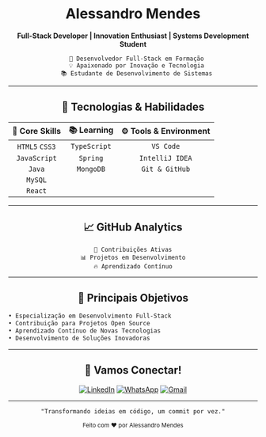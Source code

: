 <h1 align="center">Alessandro Mendes</h1>

<p align="center">
  <strong>Full-Stack Developer | Innovation Enthusiast | Systems Development Student</strong>
</p>

<div align="center">

```ascii
  🎯 Desenvolvedor Full-Stack em Formação
  💡 Apaixonado por Inovação e Tecnologia
  📚 Estudante de Desenvolvimento de Sistemas
```

</div>

---

<h2 align="center">🚀 Tecnologias & Habilidades</h2>

<div align="center">

| 💫 **Core Skills** | 📚 **Learning** | ⚙️ **Tools & Environment** |
|:-----------------:|:---------------:|:-------------------------:|
| `HTML5` `CSS3` | `TypeScript` | `VS Code` |
| `JavaScript` | `Spring` | `IntelliJ IDEA` |
| `Java` | `MongoDB` | `Git & GitHub` |
| `MySQL` | | |
| `React` | | |

</div>

---

<h2 align="center">📈 GitHub Analytics</h2>

<div align="center">

```ascii
🌟 Contribuições Ativas
📊 Projetos em Desenvolvimento
🔥 Aprendizado Contínuo
```

</div>

---

<h2 align="center">🎯 Principais Objetivos</h2>

```markdown
• Especialização em Desenvolvimento Full-Stack
• Contribuição para Projetos Open Source
• Aprendizado Contínuo de Novas Tecnologias
• Desenvolvimento de Soluções Inovadoras
```

---

<h2 align="center">🤝 Vamos Conectar!</h2>

<div align="center">

[![LinkedIn](https://img.shields.io/badge/LinkedIn-%230A66C2.svg?style=for-the-badge&logo=linkedin&logoColor=white)](https://www.linkedin.com/in/alessandro-mendes-925621311/)
[![WhatsApp](https://img.shields.io/badge/WhatsApp-%2325D366.svg?style=for-the-badge&logo=whatsapp&logoColor=white)](https://wa.me/5519992874556)
[![Gmail](https://img.shields.io/badge/Gmail-%23EA4335.svg?style=for-the-badge&logo=gmail&logoColor=white)](mailto:alessandro.mendes123z@gmail.com)

</div>

---

<div align="center">

```ascii
"Transformando ideias em código, um commit por vez."
```

</div>

<div align="center">
  <sub>Feito com ❤️ por Alessandro Mendes</sub>
</div>
